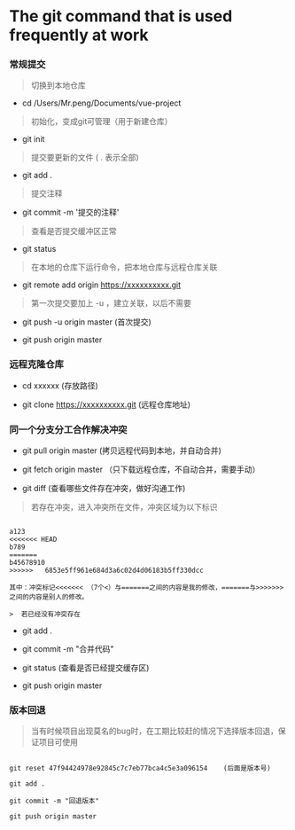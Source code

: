 # The git command that is used frequently at work

### 常规提交

>  切换到本地仓库

*  cd /Users/Mr.peng/Documents/vue-project

>  初始化，变成git可管理（用于新建仓库）
*  git init

>  提交要更新的文件  ( . 表示全部)

*  git add .

>  提交注释

*  git commit -m '提交的注释'

>  查看是否提交缓冲区正常

*  git status

>  在本地的仓库下运行命令，把本地仓库与远程仓库关联

*  git remote add origin https://xxxxxxxxxx.git

>  第一次提交要加上 -u ，建立关联，以后不需要

*  git push -u origin master (首次提交)

*  git push origin master

### 远程克隆仓库

*  cd xxxxxx (存放路径)

*  git clone https://xxxxxxxxxx.git (远程仓库地址)


### 同一个分支分工合作解决冲突

*  git pull origin master (拷贝远程代码到本地，并自动合并) 

*  git fetch origin master （只下载远程仓库，不自动合并，需要手动）

*  git diff (查看哪些文件存在冲突，做好沟通工作)

>  若存在冲突，进入冲突所在文件，冲突区域为以下标识

```

a123
<<<<<<< HEAD
b789
=======
b45678910
>>>>>>   6853e5ff961e684d3a6c02d4d06183b5ff330dcc

其中：冲突标记<<<<<<< （7个<）与=======之间的内容是我的修改，=======与>>>>>>>之间的内容是别人的修改。

>  若已经没有冲突存在

```

*  git add .

*  git commit -m "合并代码"

*  git status (查看是否已经提交缓存区)

*  git push origin master

### 版本回退

>  当有时候项目出现莫名的bug时，在工期比较赶的情况下选择版本回退，保证项目可使用

```

git reset 47f94424978e92845c7c7eb77bca4c5e3a096154    (后面是版本号)

git add .

git commit -m "回退版本"

git push origin master

```
